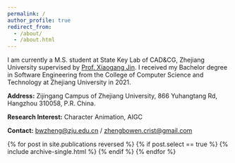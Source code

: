 ```yaml
---
permalink: /
author_profile: true
redirect_from: 
  - /about/
  - /about.html
---
```


I am currently a M.S. student at State Key Lab of CAD&CG, Zhejiang University supervised by [Prof. Xiaogang Jin](http://www.cad.zju.edu.cn/home/jin/). I received my Bachelor degree in Software Engineering from the College of Computer Science and Technology at Zhejiang University in 2021.


**Address:** Zijingang Campus of Zhejiang University, 866 Yuhangtang Rd, Hangzhou 310058, P.R. China.

**Research Interest:** Character Animation, AIGC

**Contact:** bwzheng@zju.edu.cn / zhengbowen.crist@gmail.com

{% for post in site.publications reversed %}
    {% if post.select == true %}
      {% include archive-single.html %}
    {% endif %}
{% endfor %}
